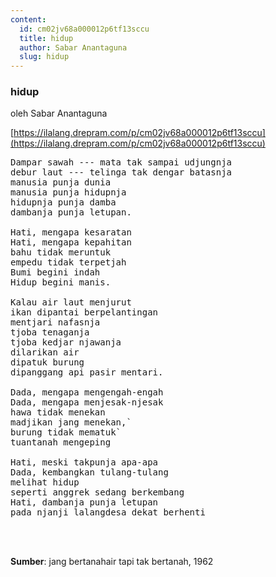 ```yaml
---
content:
  id: cm02jv68a000012p6tf13sccu
  title: hidup
  author: Sabar Anantaguna
  slug: hidup
---
```

### hidup

oleh Sabar Anantaguna

[https://ilalang.drepram.com/p/cm02jv68a000012p6tf13sccu](https://ilalang.drepram.com/p/cm02jv68a000012p6tf13sccu)

<pre>
Dampar sawah --- mata tak sampai udjungnja
debur laut --- telinga tak dengar batasnja
manusia punja dunia
manusia punja hidupnja
hidupnja punja damba
dambanja punja letupan.

Hati, mengapa kesaratan
Hati, mengapa kepahitan
bahu tidak meruntuk
empedu tidak terpetjah
Bumi begini indah
Hidup begini manis.

Kalau air laut menjurut
ikan dipantai berpelantingan
mentjari nafasnja
tjoba tenaganja
tjoba kedjar njawanja
dilarikan air
dipatuk burung
dipanggang api pasir mentari.

Dada, mengapa mengengah-engah
Dada, mengapa menjesak-njesak
hawa tidak menekan
madjikan jang menekan,`
burung tidak mematuk`
tuantanah mengeping

Hati, meski takpunja apa-apa
Dada, kembangkan tulang-tulang
melihat hidup
seperti anggrek sedang berkembang
Hati, dambanja punja letupan
pada njanji lalangdesa dekat berhenti
</pre>
<br/><br/>

**Sumber**: jang bertanahair tapi tak bertanah, 1962
